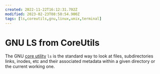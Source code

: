 ```yaml
---
created: 2022-11-22T16:12:31.702Z
modified: 2023-02-23T08:58:54.900Z
tags: [ls,coreutils,gnu,linux,unix,terminal]
---
```

# GNU LS from CoreUtils

The GNU [core utility](coreutils.md) `ls` is the standard way to look at files,
subdirectories links, inodes, etc and
their associated metadata within a given directory or the current working one.

